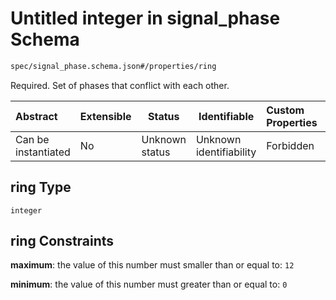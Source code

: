 # Untitled integer in signal_phase Schema

```txt
spec/signal_phase.schema.json#/properties/ring
```

Required. Set of phases that conflict with each other. 


| Abstract            | Extensible | Status         | Identifiable            | Custom Properties | Additional Properties | Access Restrictions | Defined In                                                                              |
| :------------------ | ---------- | -------------- | ----------------------- | :---------------- | --------------------- | ------------------- | --------------------------------------------------------------------------------------- |
| Can be instantiated | No         | Unknown status | Unknown identifiability | Forbidden         | Allowed               | none                | [signal_phase.schema.json\*](../../out/signal_phase.schema.json "open original schema") |

## ring Type

`integer`

## ring Constraints

**maximum**: the value of this number must smaller than or equal to: `12`

**minimum**: the value of this number must greater than or equal to: `0`
